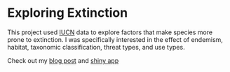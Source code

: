 # Exploring Extinction

This project used [IUCN](https://www.iucnredlist.org/) data to explore factors that make species more prone to extinction. I was specifically interested in the effect of endemism, habitat, taxonomic classification, threat types, and use types. 

Check out my [blog post](https://andrewbartnik.github.io/Portfolio/stats_final/stats_final_extinction.html) and [shiny app](https://andrewbartnik.shinyapps.io/extinction_data_explorer/)
